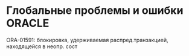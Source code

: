 # Глобальные проблемы и ошибки ORACLE

ORA-01591: блокировка, удерживаемая распред.транзакцией, находящейся в неопр. сост

